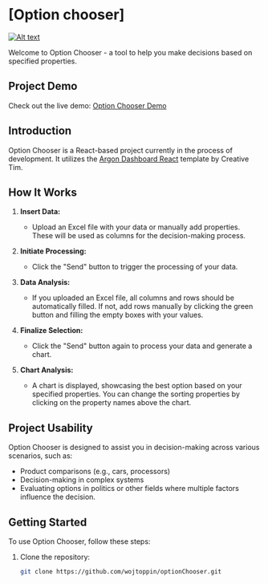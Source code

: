 # [Option chooser]

[![Alt text](https://img.youtube.com/vi/xocutY34b50/maxresdefault.jpg)](https://www.youtube.com/watch?v=xocutY34b50&autoplay=1)

Welcome to Option Chooser - a tool to help you make decisions based on specified properties.

## Project Demo

Check out the live demo: [Option Chooser Demo](https://wojtoppin.github.io/optionChooser)

## Introduction

Option Chooser is a React-based project currently in the process of development. It utilizes the [Argon Dashboard React](https://www.creative-tim.com/product/argon-dashboard-react?ref=adr-github-readme) template by Creative Tim.

## How It Works

1. **Insert Data:**
   - Upload an Excel file with your data or manually add properties. These will be used as columns for the decision-making process.

2. **Initiate Processing:**
   - Click the "Send" button to trigger the processing of your data.

3. **Data Analysis:**
   - If you uploaded an Excel file, all columns and rows should be automatically filled. If not, add rows manually by clicking the green button and filling the empty boxes with your values.

4. **Finalize Selection:**
   - Click the "Send" button again to process your data and generate a chart.

5. **Chart Analysis:**
   - A chart is displayed, showcasing the best option based on your specified properties. You can change the sorting properties by clicking on the property names above the chart.

## Project Usability

Option Chooser is designed to assist you in decision-making across various scenarios, such as:
- Product comparisons (e.g., cars, processors)
- Decision-making in complex systems
- Evaluating options in politics or other fields where multiple factors influence the decision.

## Getting Started

To use Option Chooser, follow these steps:

1. Clone the repository:

   ```bash
   git clone https://github.com/wojtoppin/optionChooser.git